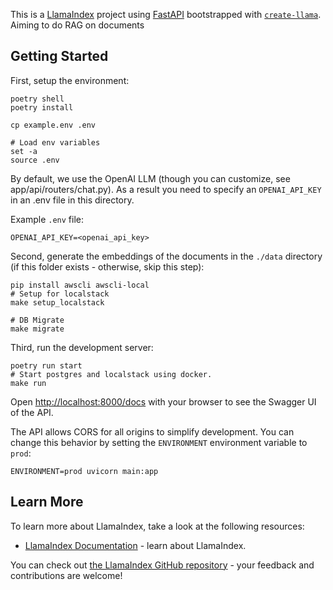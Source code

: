 This is a [LlamaIndex](https://www.llamaindex.ai/) project using [FastAPI](https://fastapi.tiangolo.com/) bootstrapped with [`create-llama`](https://github.com/run-llama/LlamaIndexTS/tree/main/packages/create-llama). Aiming to do RAG on documents

## Getting Started

First, setup the environment:

```
poetry shell
poetry install

cp example.env .env

# Load env variables
set -a
source .env
```

By default, we use the OpenAI LLM (though you can customize, see app/api/routers/chat.py). As a result you need to specify an `OPENAI_API_KEY` in an .env file in this directory.

Example `.env` file:

```
OPENAI_API_KEY=<openai_api_key>
```

Second, generate the embeddings of the documents in the `./data` directory (if this folder exists - otherwise, skip this step):

```
pip install awscli awscli-local
# Setup for localstack
make setup_localstack

# DB Migrate
make migrate
```

Third, run the development server:

```
poetry run start 
# Start postgres and localstack using docker.
make run
```

Open [http://localhost:8000/docs](http://localhost:8000/docs) with your browser to see the Swagger UI of the API.

The API allows CORS for all origins to simplify development. You can change this behavior by setting the `ENVIRONMENT` environment variable to `prod`:

```
ENVIRONMENT=prod uvicorn main:app
```

## Learn More

To learn more about LlamaIndex, take a look at the following resources:

- [LlamaIndex Documentation](https://docs.llamaindex.ai) - learn about LlamaIndex.

You can check out [the LlamaIndex GitHub repository](https://github.com/run-llama/llama_index) - your feedback and contributions are welcome!
